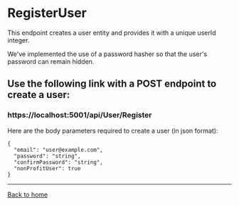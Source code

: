 # RegisterUser

This endpoint creates a user entity and provides it with a unique userId integer.

We've implemented the use of a password hasher so that the user's password can remain hidden.


## Use the following link with a POST endpoint to create a user:
### https://localhost:5001/api/User/Register

Here are the body parameters required to create a user (in json format):

```
{
  "email": "user@example.com",
  "password": "string",
  "confirmPassword": "string",
  "nonProfitUser": true
}
```

---
[Back to home](../../../README.md)
